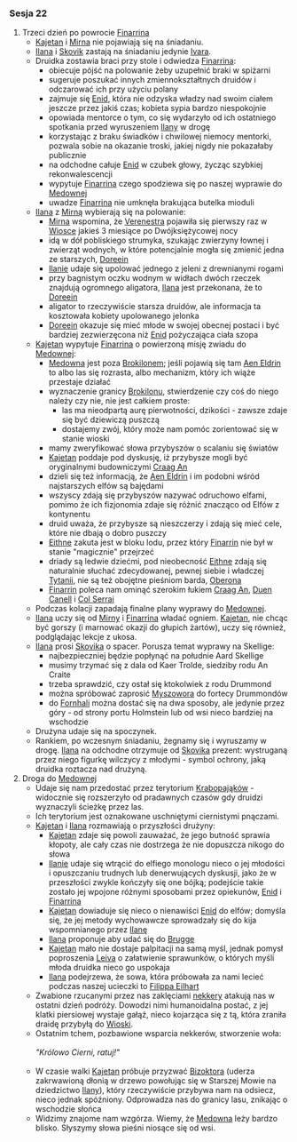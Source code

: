 ### Sesja 22
1. Trzeci dzień po powrocie [Finarrina](#p_druid_finarrin)
    - [Kajetan](#g_kajetan) i [Mirna](#p_mirna) nie pojawiają się na śniadaniu.
    - [Ilana](#g_ilana) i [Skovik](#p_skovik) zastają na śniadaniu jedynie [Ivara](#p_ivar).
    - Druidka zostawia braci przy stole i odwiedza [Finarrina](#p_druid_finarrin):
        - obiecuje pójść na polowanie żeby uzupełnić braki w spiżarni
        - sugeruje poszukać innych zmiennokształtnych druidów i odczarować ich przy użyciu polany
        - zajmuje się [Enid](#p_enid), która nie odzyska władzy nad swoim ciałem jeszcze przez jakiś czas; kobieta sypia bardzo niespokojnie 
        - opowiada mentorce o tym, co się wydarzyło od ich ostatniego spotkania przed wyruszeniem [Ilany](#g_ilana) w drogę
        - korzystając z braku świadków i chwilowej niemocy mentorki, pozwala sobie na okazanie troski, jakiej nigdy nie pokazałaby publicznie
        - na odchodne całuje [Enid](#p_enid) w czubek głowy, życząc szybkiej rekonwalescencji
        - wypytuje [Finarrina](#p_druid_finarrin) czego spodziewa się po naszej wyprawie do [Medownej](#l_medowna)
        - uwadze [Finarrina](#p_druid_finarrin) nie umknęła brakująca butelka mioduli
    - [Ilana](#g_ilana) z [Mirną](#p_mirna) wybierają się na polowanie:
        - [Mirna](#p_mirna) wspomina, że [Verenestra](#p_verenestra) pojawiła się pierwszy raz w [Wiosce](#l_wioska) jakieś 3 miesiące po Dwójksiężycowej nocy
        - idą w dół pobliskiego strumyka, szukając zwierzyny łownej i zwierząt wodnych, w które potencjalnie mogła się zmienić jedna ze starszych, [Doreein](#p_doreein)
        - [Ilanie](#g_ilana) udaje się upolować jednego z jeleni z drewnianymi rogami
        - przy bagnistym oczku wodnym w widłach dwóch rzeczek znajdują ogromnego aligatora, [Ilana](#g_ilana) jest przekonana, że to [Doreein](#p_doreein)
        - aligator to rzeczywiście starsza druidów, ale informacja ta kosztowała kobiety upolowanego jelonka 
        - [Doreein](#p_doreein) okazuje się mieć młode w swojej obecnej postaci i być bardziej zezwierzęcona niż [Enid](#p_enid) pożyczająca ciała szopa
    - [Kajetan](#g_kajetan) wypytuje [Finarrina](#p_druid_finarrin) o powierzoną misję zwiadu do [Medownej](#l_medowna):
        - [Medowna](#l_medowna) jest poza [Brokilonem](#l_brokilon); jeśli pojawią się tam [Aen Eldrin](#r_aen_eldrin) to albo las się rozrasta, albo mechanizm, który ich wiąże przestaje działać
        - wyznaczenie granicy [Brokilonu](#l_brokilon), stwierdzenie czy coś do niego należy czy nie, nie jest całkiem proste:
            - las ma nieodpartą aurę pierwotności, dzikości - zawsze zdaje się być dziewiczą puszczą
            - dostajemy zwój, który może nam pomóc zorientować się w stanie wioski
        - mamy zweryfikować słowa przybyszów o scalaniu się światów
        - [Kajetan](#g_kajetan) poddaje pod dyskusję, iż przybysze mogli być oryginalnymi budowniczymi [Craag An](#l_craag_an)
        - dzieli się też informacją, że [Aen Eldrin](#r_aen_eldrin) i im podobni wśród najstarszych elfów są bajędami
        - wszyscy zdają się przybyszów nazywać odruchowo elfami, pomimo że ich fizjonomia zdaje się różnić znacząco od Elfów z kontynentu
        - druid uważa, że przybysze są nieszczerzy i zdają się mieć cele, które nie dbają o dobro puszczy
        - [Eithne](#p_eithne) zakuta jest w bloku lodu, przez który [Finarrin](#p_druid_finarrin) nie był w stanie "magicznie" przejrzeć
        - driady są ledwie dziećmi, pod nieobecność [Eithne](#p_eithne) zdają się naturalnie słuchać zdecydowanej, pewnej siebie i władczej [Tytanii](#p_tytania), nie są też obojętne pieśniom barda, [Oberona](#p_oberon)
        - [Finarrin](#p_druid_finarrin) poleca nam ominąć szerokim łukiem [Craag An](#l_craag_an), [Duen Canell](#l_duen_canell) i [Col Serrai](#l_col_serrai)
    - Podczas kolacji zapadają finalne plany wyprawy do [Medownej](#l_medowna).
    - [Ilana](#g_ilana) uczy się od [Mirny](#p_mirna) i [Finarrina](#) władać ogniem. [Kajetan](#g_kajetan), nie chcąc być gorszy (i marnować okazji do głupich żartów), uczy się również, podglądając lekcje z ukosa.
    - [Ilana](#g_ilana) prosi [Skovika](#p_skovik) o spacer. Porusza temat wyprawy na Skellige:
        - najbezpieczniej będzie popłynąć na południe Aard Skellige
        - musimy trzymać się z dala od Kaer Trolde, siedziby rodu An Craite
        - trzeba sprawdzić, czy ostał się ktokolwiek z rodu Drummond
        - można spróbować zaprosić [Myszowora](#p_myszowor) do fortecy Drummondów
        - do [Fornhali](#l_fornhala) można dostać się na dwa sposoby, ale jedynie przez góry - od strony portu Holmstein lub od wsi nieco bardziej na wschodzie
    - Drużyna udaje się na spoczynek.
    - Rankiem, po wczesnym śniadaniu, żegnamy się i wyruszamy w drogę. [Ilana](#g_ilana) na odchodne otrzymuje od [Skovika](#p_skovik) prezent: wystruganą przez niego figurkę wilczycy z młodymi - symbol ochrony, jaką druidka roztacza nad drużyną.
2. Droga do [Medownej](#l_medowna)
    - Udaje się nam przedostać przez terytorium [Krabopająków](#b_krabopajak) - widocznie się rozszerzyło od pradawnych czasów gdy druidzi wyznaczyli ścieżkę przez las.
    - Ich terytorium jest oznakowane uschniętymi ciernistymi pnączami.
    - [Kajetan](#g_kajetan) i [Ilana](#g_ilana) rozmawiają o przyszłości drużyny:
        - [Kajetan](#g_kajetan) zdaje się powoli zauważać, że jego butność sprawia kłopoty, ale cały czas nie dostrzega że nie dopuszcza nikogo do słowa
        - [Ilanie](#g_ilana) udaje się wtrącić do elfiego monologu nieco o jej młodości i opuszczaniu trudnych lub denerwujących dyskusji, jako że w przeszłości zwykle kończyły się one bójką; podejście takie zostało jej wpojone różnymi sposobami przez opiekunów, [Enid](#p_enid) i [Finarrina](#p_druid_finarrin)
        - [Kajetan](#g_kajetan) dowiaduje się nieco o nienawiści [Enid](#p_enid) do elfów; domyśla się, że jej metody wychowawcze sprowadzały się do kija wspomnianego przez [Ilanę](#g_ilana)
        - [Ilana](#g_ilana) proponuje aby udać się do [Brugge](#l_brugge) 
        - [Kajetan](#g_kajetan) mało nie dostaje palpitacji na samą myśl, jednak pomysł poproszenia [Leiva](#p_leiv) o załatwienie sprawunków, o których myśli młoda druidka nieco go uspokaja
        - [Ilana](#g_ilana) podejrzewa, że sowa, która próbowała za nami lecieć podczas naszej ucieczki to [Filippa Eilhart](#p_filippa_eilhart)
    - Zwabione rzucanymi przez nas zaklęciami [nekkery](#b_nekker) atakują nas w ostatni dzień podróży. Dowodzi nimi humanoidalna postać, z jej klatki piersiowej wystaje gałąź, nieco kojarząca się z tą, która zraniła draidę przybyłą do [Wioski](#l_wioska). 
    - Ostatnim tchem, pozbawione wsparcia nekkerów, stworzenie woła:<br/><br/>
                *"Królowo Cierni, ratuj!"*<br/><br/>
    - W czasie walki [Kajetan](#g_kajetan) próbuje przyzwać [Bizoktora](#b_bizoktor) (uderza zakrwawioną dłonią w drzewo powołując się w Starszej Mowie na dziedzictwo [Ilany](#g_ilana)), który rzeczywiście przybywa nam na odsiecz, nieco jednak spóźniony. Odprowadza nas do granicy lasu, znikając o wschodzie słońca
    - Widzimy znajome nam wzgórza. Wiemy, że [Medowna](#l_medowna) leży bardzo blisko. Słyszymy słowa pieśni niosące się od wsi.